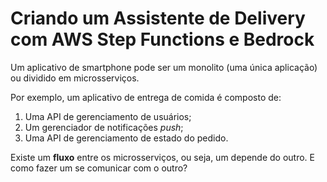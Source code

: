 # Criando um Assistente de Delivery com AWS Step Functions e Bedrock

Um aplicativo de smartphone pode ser um monolito (uma única aplicação) ou dividido em microsserviços.

Por exemplo, um aplicativo de entrega de comida é composto de:
1. Uma API de gerenciamento de usuários;
2. Um gerenciador de notificações *push*;
3. Uma API de gerenciamento de estado do pedido.

Existe um **fluxo** entre os microsserviços, ou seja, um depende do outro.
E como fazer um se comunicar com o outro?

